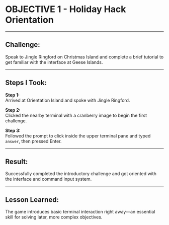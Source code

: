 # OBJECTIVE 1 - Holiday Hack Orientation

---

## Challenge:  
Speak to Jingle Ringford on Christmas Island and complete a brief tutorial to get familiar with the interface at Geese Islands.

---

## Steps I Took:

**Step 1:**  
Arrived at Orientation Island and spoke with Jingle Ringford.

**Step 2:**  
Clicked the nearby terminal with a cranberry image to begin the first challenge.

**Step 3:**  
Followed the prompt to click inside the upper terminal pane and typed `answer`, then pressed Enter.

---

## Result:  
Successfully completed the introductory challenge and got oriented with the interface and command input system.

---

## Lesson Learned:  
The game introduces basic terminal interaction right away—an essential skill for solving later, more complex objectives.
